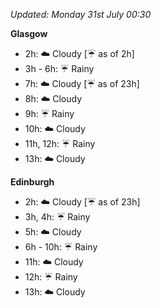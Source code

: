 *Updated: Monday 31st July 00:30*

**Glasgow**

* 2h: :cloud: Cloudy [:umbrella: as of 2h]
* 3h - 6h: :umbrella: Rainy
* 7h: :cloud: Cloudy [:umbrella: as of 23h]
* 8h: :cloud: Cloudy
* 9h: :umbrella: Rainy
* 10h: :cloud: Cloudy
* 11h, 12h: :umbrella: Rainy
* 13h: :cloud: Cloudy

**Edinburgh**

* 2h: :cloud: Cloudy [:umbrella: as of 23h]
* 3h, 4h: :umbrella: Rainy
* 5h: :cloud: Cloudy
* 6h - 10h: :umbrella: Rainy
* 11h: :cloud: Cloudy
* 12h: :umbrella: Rainy
* 13h: :cloud: Cloudy
